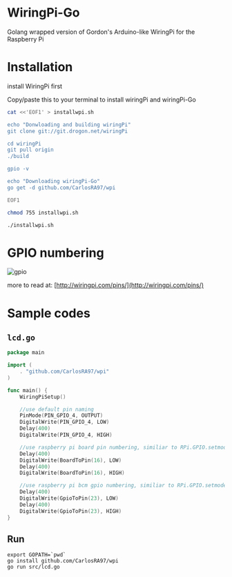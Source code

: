 WiringPi-Go
============

Golang wrapped version of Gordon's Arduino-like WiringPi for the Raspberry Pi

# Installation

install WiringPi first

Copy/paste this to your terminal to install wiringPi and wiringPi-Go

```bash
cat <<'EOF1' > installwpi.sh

echo "Donwloading and building wiringPi"
git clone git://git.drogon.net/wiringPi

cd wiringPi
git pull origin
./build

gpio -v

echo "Downloading wiringPi-Go"
go get -d github.com/CarlosRA97/wpi

EOF1

chmod 755 installwpi.sh
```

```bash
./installwpi.sh
```

# GPIO numbering

![gpio](http://wiringpi.com/wp-content/uploads/2013/03/gpio1.png)

more to read at: [http://wiringpi.com/pins/](http://wiringpi.com/pins/)

# Sample codes

## `lcd.go`
```go
package main

import (
    . "github.com/CarlosRA97/wpi"
)

func main() {
    WiringPiSetup()

    //use default pin naming
    PinMode(PIN_GPIO_4, OUTPUT)
    DigitalWrite(PIN_GPIO_4, LOW)
    Delay(400)
    DigitalWrite(PIN_GPIO_4, HIGH)

    //use raspberry pi board pin numbering, similiar to RPi.GPIO.setmode(RPi.GPIO.BOARD)
    Delay(400)
    DigitalWrite(BoardToPin(16), LOW)
    Delay(400)
    DigitalWrite(BoardToPin(16), HIGH)

    //use raspberry pi bcm gpio numbering, similiar to RPi.GPIO.setmode(RPi.GPIO.BCM)
    Delay(400)
    DigitalWrite(GpioToPin(23), LOW)
    Delay(400)
    DigitalWrite(GpioToPin(23), HIGH)
}
```

## Run

```
export GOPATH=`pwd`
go install github.com/CarlosRA97/wpi 
go run src/lcd.go 
```
